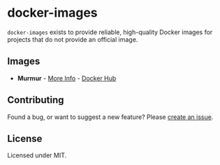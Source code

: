 # docker-images

`docker-images` exists to provide reliable, high-quality Docker images for
projects that do not provide an official image.

## Images

- **Murmur** - [More Info][murmur-info] - [Docker Hub][murmur-hub]

## Contributing

Found a bug, or want to suggest a new feature? Please [create an issue][core-issues].

## License

Licensed under MIT.

[core-issues]: https://github.com/containerly/docker-library/issues
[murmur-info]: https://github.com/containerly/docker-library/tree/master/images/murmur
[murmur-hub]: https://hub.docker.com/r/containerly/murmur
